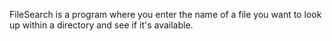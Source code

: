 FileSearch is a program where you enter the name of a file you want to look up within a directory and see if it's available.
